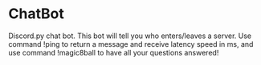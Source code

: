 # ChatBot
Discord.py chat bot. This bot will tell you who enters/leaves a server. Use command !ping to return a message and receive latency speed in ms, and use command !magic8ball to have all your questions answered!
